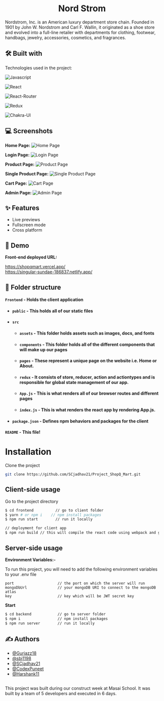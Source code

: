 
<h1 align="center" id="title">Nord Strom</h1>
Nordstrom, Inc. is an American luxury department store chain. Founded in 1901 by John W. Nordstrom and Carl F. Wallin, it originated as a shoe store and evolved into a full-line retailer with departments for clothing, footwear, handbags, jewelry, accessories, cosmetics, and fragrances.


## 🛠 Built with 

Technologies used in the project:

![Javascript](https://img.shields.io/badge/JavaScript-323330?style=for-the-badge&amp;logo=javascript&amp;logoColor=F7DF1E)

![React](https://img.shields.io/badge/React-20232A?style=for-the-badge&amp;logo=react&amp;logoColor=61DAFB)

![React-Router](https://img.shields.io/badge/React_Router-CA4245?style=for-the-badge&amp;logo=react-router&amp;logoColor=white)

![Redux](https://img.shields.io/badge/Redux-593D88?style=for-the-badge&amp;logo=redux&amp;logoColor=white)

![Chakra-UI](https://img.shields.io/badge/Chakra--UI-319795?style=for-the-badge&amp;logo=chakra-ui&amp;logoColor=white)



## 💻 Screenshots

**Home Page:**
![Home Page](https://user-images.githubusercontent.com/49484642/214049412-b62130c6-f19b-449f-9b22-43a99cf41774.png)

**Login Page:**
![Login Page](https://user-images.githubusercontent.com/49484642/214050878-7b2bace5-6f63-453c-ab5d-dd60919f8b3d.png)

**Product Page:**
![Product Page](https://user-images.githubusercontent.com/49484642/214049453-8e0930ea-957d-4ef7-88a2-de7682f5c3dc.png)

**Single Product Page:**
![Single Product Page](https://user-images.githubusercontent.com/49484642/214049494-35508512-06f3-4bfb-bc2a-95ec473b74aa.png)

**Cart Page:**
![Cart Page](https://user-images.githubusercontent.com/49484642/214049471-3c26b539-e904-408c-8e3b-f6bb6dbc5a15.png)

**Admin Page:**
![Admin Page](https://user-images.githubusercontent.com/49484642/214050842-c2778582-cd95-41ce-97ce-c73ef281ffef.png)


## ✨ Features 

- Live previews
- Fullscreen mode
- Cross platform


## 🚀 Demo

**Front-end deployed URL:**

https://shopqmart.vercel.app/
<br/>
https://singular-sundae-186837.netlify.app/



##  📁 Folder structure
#### `Frontend` - Holds the client application
- #### `public` - This holds all of our static files
- #### `src`
    - #### `assets` - This folder holds assets such as images, docs, and fonts
    - #### `components` - This folder holds all of the different components that will make up our pages
    - #### `pages` - These represent a unique page on the website i.e. Home or About. 
    - #### `redux` - It consists of store, reducer, action and actiontypes and is responsible for global state management of our app.
    - #### `App.js` - This is what renders all of our browser routes and different pages
    - #### `index.js` - This is what renders the react app by rendering App.js.
- #### `package.json` - Defines npm behaviors and packages for the client

#### `README` - This file!
# Installation

Clone the project
```bash
git clone https://github.com/SCjadhav21/Project_ShopQ_Mart.git
```
## Client-side usage

Go to the project directory

```bash
$ cd frontend          // go to client folder
$ yarn # or npm i    // npm install packages
$ npm run start        // run it locally

// deployment for client app
$ npm run build // this will compile the react code using webpack and generate a folder called docs in the root level
```
## Server-side usage

**Environment Variables:-**

To run this project, you will need to add the following environment variables to your .env file

```
port                    // the port on which the server will run
mongoDbUrl              // your mongoDB URI to connect to the mongoDB atlas
key                     // key which will be JWT secret key 
```

**Start**

```bash
$ cd backend            // go to server folder
$ npm i                 // npm install packages
$ npm run server        // run it locally
```
## ✍ Authors 

- [@Gurjazz18](https://github.com/Gurjazz18)
- [@sbj1198](https://github.com/sbj1198)
- [@SCjadhav21](https://www.github.com/SCjadhav21)
- [@CodexPuneet](https://www.github.com/CodexPuneet)
- [@Harshank11](https://github.com/Harshank11)

##
This project was built during our construct week at Masai School. It was built by a team of 5 developers and executed in 6 days.
       
